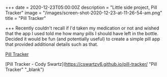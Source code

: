 +++
date = 2020-12-23T05:00:00Z
description = "Little side project, Pill Tracker"
image = "/images/screen-shot-2020-12-23-at-11-26-54-am.png"
title = "Pill Tracker"

+++
Recently couldn't recall if I'd taken my medication or not and wished that the app I used told me how many pills I should have left in the bottle. Decided it would be fun (and potentially useful) to create a simple pill app that provided additional details such as that.

<a href="https://cswartzv6.github.io/pill-tracker/" target="_blank">Pill Tracker</a>

[Pill Tracker - Cody Swartz](https://cswartzv6.github.io/pill-tracker/ "Pill Tracker" "_blank")